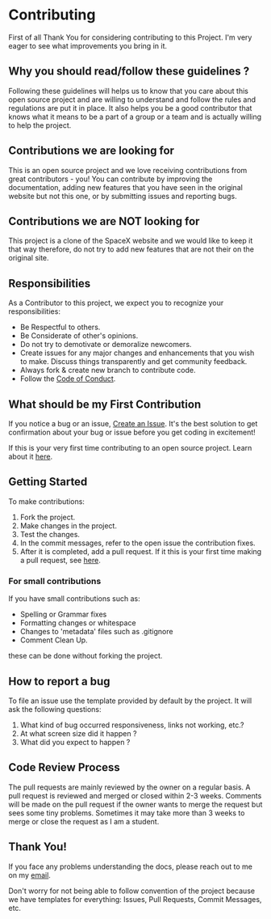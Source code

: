 # Contributing

First of all Thank You for considering contributing to this Project. I'm very eager to see what improvements
you bring in it.

## Why you should read/follow these guidelines ?

Following these guidelines will helps us to know that you care about this open source project and are willing to understand
and follow the rules and regulations are put it in place. It also helps you be a good contributor that knows what it means to be a part
of a group or a team and is actually willing to help the project.

## Contributions we are looking for

This is an open source project and we love receiving contributions from great contributors - you!
You can contribute by improving the documentation, adding new features that you have seen in the original website but not this one, or by submitting issues and reporting bugs.

## Contributions we are NOT looking for

This project is a clone of the SpaceX website and we would like to keep it that way therefore, do not try to add new features that are not their on the original site.

## Responsibilities

As a Contributor to this project, we expect you to recognize your responsibilities:

- Be Respectful to others.
- Be Considerate of other's opinions.
- Do not try to demotivate or demoralize newcomers.
- Create issues for any major changes and enhancements that you wish to make. Discuss things transparently and get community feedback.
- Always fork & create new branch to contribute code.
- Follow the [Code of Conduct](https://github.com/Kunal2007-web/spacex-website-clone/blob/main/docs/CODE_OF_CONDUCT.md).

## What should be my First Contribution

If you notice a bug or an issue, [Create an Issue](https://github.com/Kunal2007-web/spacex-website-clone/issues/new).
It's the best solution to get confirmation about your bug or issue before you get coding in excitement!

If this is your very first time contributing to an open source project. Learn about it [here](https://www.firsttimersonly.com/).

## Getting Started

To make contributions:

1. Fork the project.
2. Make changes in the project.
3. Test the changes.
4. In the commit messages, refer to the open issue the contribution fixes.
5. After it is completed, add a pull request. If it this is your first time making a pull request, see [here](http://makeapullrequest.com/).

### For small contributions

If you have small contributions such as:

- Spelling or Grammar fixes
- Formatting changes or whitespace
- Changes to 'metadata' files such as .gitignore
- Comment Clean Up.

these can be done without forking the project.

## How to report a bug

To file an issue use the template provided by default by the project.
It will ask the following questions:

1. What kind of bug occurred responsiveness, links not working, etc.?
2. At what screen size did it happen ?
3. What did you expect to happen ?

## Code Review Process

The pull requests are mainly reviewed by the owner on a regular basis. A pull request is reviewed and merged or closed within 2-3 weeks.
Comments will be made on the pull request if the owner wants to merge the request but sees some tiny problems. Sometimes it may take more than 3 weeks to merge or close the request as I am a student.

## Thank You!

If you face any problems understanding the docs, please reach out to me on my [email](mailto:kunalkumarchourasiya2021@gmail.com).

Don't worry for not being able to follow convention of the project because we have templates for everything: Issues, Pull Requests, Commit Messages, etc.
